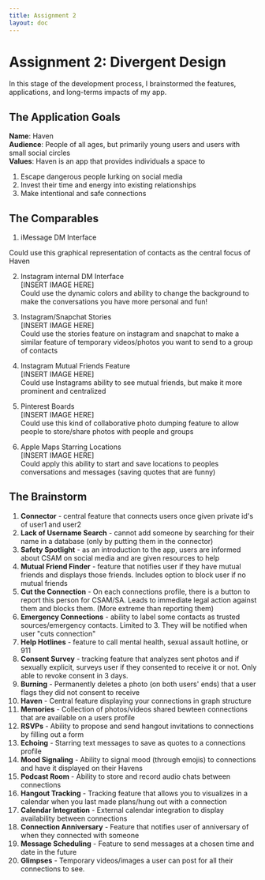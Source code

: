 ```yaml
---
title: Assignment 2
layout: doc
---
```


# Assignment 2: Divergent Design #
In this stage of the development process, I brainstormed the features, applications, and long-terms impacts of my app.

## The Application Goals ##
**Name**: Haven <br>
**Audience**: People of all ages, but primarily young users and users with small social circles <br>
**Values**: Haven is an app that provides individuals a space to <br>
1. Escape dangerous people lurking on social media
2. Invest their time and energy into existing relationships
3. Make intentional and safe connections

## The Comparables ##
1. iMessage DM Interface<br>

Could use this graphical representation of contacts as the central focus of Haven


2. Instagram internal DM Interface<br>
[INSERT IMAGE HERE]<br>
Could use the dynamic colors and ability to change the background to make the conversations you have more personal and fun!

3. Instagram/Snapchat Stories<br> 
[INSERT IMAGE HERE]<br>
Could use the stories feature on instagram and snapchat to make a similar feature of temporary videos/photos you want to send to a group of contacts

4. Instagram Mutual Friends Feature <br>
[INSERT IMAGE HERE]<br>
Could use Instagrams ability to see mutual friends, but make it more prominent and centralized

5. Pinterest Boards <br>
[INSERT IMAGE HERE]<br>
Could use this kind of collaborative photo dumping feature to allow people to store/share photos with people and groups

6. Apple Maps Starring Locations<br>
[INSERT IMAGE HERE]<br>
Could apply this ability to start and save locations to peoples conversations and messages (saving quotes that are funny)

## The Brainstorm ##
1. **Connector** - central feature that connects users once given private id's of user1 and user2
2. **Lack of Username Search** - cannot add someone by searching for their name in a database (only by putting them in the connector)<br>
3. **Safety Spotlight** - as an introduction to the app, users are informed about CSAM on social media and are given resources to help<br>
4. **Mutual Friend Finder** - feature that notifies user if they have mutual friends and displays those friends. Includes option to block user if no mutual friends<br>
5. **Cut the Connection** - On each connections profile, there is a button to report this person for CSAM/SA. Leads to immediate legal action against them and blocks them. (More extreme than reporting them)<br>
6. **Emergency Connections** - ability to label some contacts as trusted sources/emergency contacts. Limited to 3. They will be notified when user "cuts connection"<br>
7. **Help Hotlines** - feature to call mental health, sexual assault hotline, or 911
8. **Consent Survey** - tracking feature that analyzes sent photos and if sexually explicit, surveys user if they consented to receive it or not. Only able to revoke consent in 3 days. <br>
9. **Burning** - Permanently deletes a photo (on both users' ends) that a user flags they did not consent to receive <br>
10. **Haven** - Central feature displaying your connections in graph structure
11. **Memories** - Collection of photos/videos shared bewteen connections that are available on a users profile
12. **RSVPs** - Ability to propose and send hangout invitations to connections by filling out a form
13. **Echoing** - Starring text messages to save as quotes to a connections profile
14. **Mood Signaling** - Ability to signal mood (through emojis) to connections and have it displayed on their Havens
15. **Podcast Room** - Ability to store and record audio chats between connections
16. **Hangout Tracking** - Tracking feature that allows you to visualizes in a calendar when you last made plans/hung out with a connection
17. **Calendar Integration** - External calendar integration to display availability between connections
18. **Connection Anniversary** - Feature that notifies user of anniversary of when they connected with someone
19. **Message Scheduling** - Feature to send messages at a chosen time and date in the future
20. **Glimpses** - Temporary videos/images a user can post for all their connections to see.

